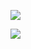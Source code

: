 ![](https://github-readme-stats.vercel.app/api?username=samandarbaxodirovich&theme=dark&hide_border=false&include_all_commits=false&count_private=false)<br/>


![](https://quotes-github-readme.vercel.app/api?type=horizontal&theme=dark)
